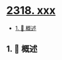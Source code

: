 # [2318. xxx](https://github.com/Tdahuyou/TNotes.leetcode/tree/main/notes/2318.%20xxx)

<!-- region:toc -->

- [1. 📝 概述](#1--概述)

<!-- endregion:toc -->

## 1. 📝 概述
